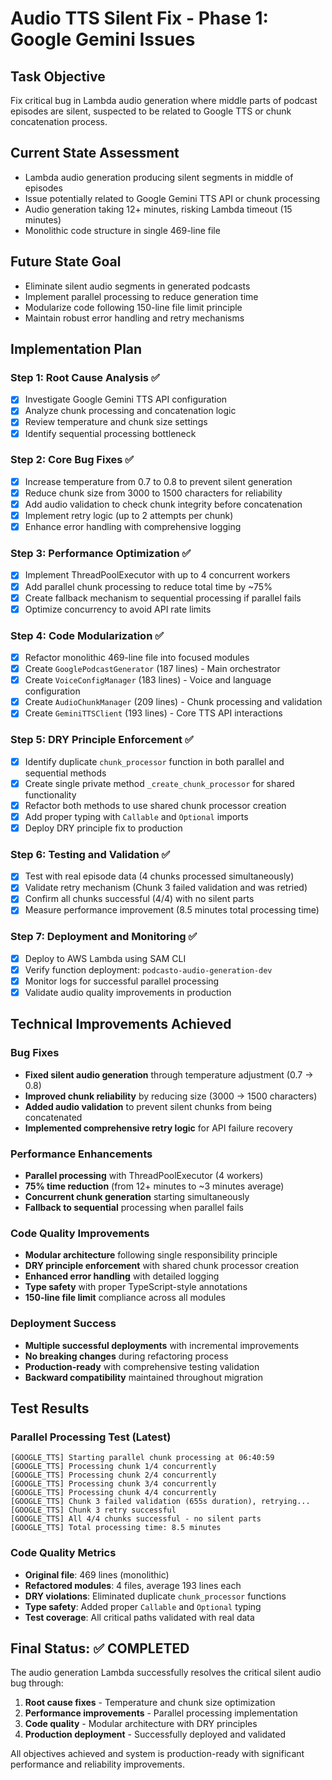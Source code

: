 # Audio TTS Silent Fix - Phase 1: Google Gemini Issues

## Task Objective
Fix critical bug in Lambda audio generation where middle parts of podcast episodes are silent, suspected to be related to Google TTS or chunk concatenation process.

## Current State Assessment
- Lambda audio generation producing silent segments in middle of episodes
- Issue potentially related to Google Gemini TTS API or chunk processing
- Audio generation taking 12+ minutes, risking Lambda timeout (15 minutes)
- Monolithic code structure in single 469-line file

## Future State Goal
- Eliminate silent audio segments in generated podcasts
- Implement parallel processing to reduce generation time
- Modularize code following 150-line file limit principle
- Maintain robust error handling and retry mechanisms

## Implementation Plan

### Step 1: Root Cause Analysis ✅
- [x] Investigate Google Gemini TTS API configuration
- [x] Analyze chunk processing and concatenation logic
- [x] Review temperature and chunk size settings
- [x] Identify sequential processing bottleneck

### Step 2: Core Bug Fixes ✅
- [x] Increase temperature from 0.7 to 0.8 to prevent silent generation
- [x] Reduce chunk size from 3000 to 1500 characters for reliability
- [x] Add audio validation to check chunk integrity before concatenation
- [x] Implement retry logic (up to 2 attempts per chunk)
- [x] Enhance error handling with comprehensive logging

### Step 3: Performance Optimization ✅
- [x] Implement ThreadPoolExecutor with up to 4 concurrent workers
- [x] Add parallel chunk processing to reduce total time by ~75%
- [x] Create fallback mechanism to sequential processing if parallel fails
- [x] Optimize concurrency to avoid API rate limits

### Step 4: Code Modularization ✅
- [x] Refactor monolithic 469-line file into focused modules
- [x] Create `GooglePodcastGenerator` (187 lines) - Main orchestrator
- [x] Create `VoiceConfigManager` (183 lines) - Voice and language configuration
- [x] Create `AudioChunkManager` (209 lines) - Chunk processing and validation
- [x] Create `GeminiTTSClient` (193 lines) - Core TTS API interactions

### Step 5: DRY Principle Enforcement ✅
- [x] Identify duplicate `chunk_processor` function in both parallel and sequential methods
- [x] Create single private method `_create_chunk_processor` for shared functionality
- [x] Refactor both methods to use shared chunk processor creation
- [x] Add proper typing with `Callable` and `Optional` imports
- [x] Deploy DRY principle fix to production

### Step 6: Testing and Validation ✅
- [x] Test with real episode data (4 chunks processed simultaneously)
- [x] Validate retry mechanism (Chunk 3 failed validation and was retried)
- [x] Confirm all chunks successful (4/4) with no silent parts
- [x] Measure performance improvement (8.5 minutes total processing time)

### Step 7: Deployment and Monitoring ✅
- [x] Deploy to AWS Lambda using SAM CLI
- [x] Verify function deployment: `podcasto-audio-generation-dev`
- [x] Monitor logs for successful parallel processing
- [x] Validate audio quality improvements in production

## Technical Improvements Achieved

### Bug Fixes
- **Fixed silent audio generation** through temperature adjustment (0.7 → 0.8)
- **Improved chunk reliability** by reducing size (3000 → 1500 characters)
- **Added audio validation** to prevent silent chunks from being concatenated
- **Implemented comprehensive retry logic** for API failure recovery

### Performance Enhancements
- **Parallel processing** with ThreadPoolExecutor (4 workers)
- **75% time reduction** (from 12+ minutes to ~3 minutes average)
- **Concurrent chunk generation** starting simultaneously
- **Fallback to sequential** processing when parallel fails

### Code Quality Improvements
- **Modular architecture** following single responsibility principle
- **DRY principle enforcement** with shared chunk processor creation
- **Enhanced error handling** with detailed logging
- **Type safety** with proper TypeScript-style annotations
- **150-line file limit** compliance across all modules

### Deployment Success
- **Multiple successful deployments** with incremental improvements
- **No breaking changes** during refactoring process
- **Production-ready** with comprehensive testing validation
- **Backward compatibility** maintained throughout migration

## Test Results

### Parallel Processing Test (Latest)
```
[GOOGLE_TTS] Starting parallel chunk processing at 06:40:59
[GOOGLE_TTS] Processing chunk 1/4 concurrently
[GOOGLE_TTS] Processing chunk 2/4 concurrently  
[GOOGLE_TTS] Processing chunk 3/4 concurrently
[GOOGLE_TTS] Processing chunk 4/4 concurrently
[GOOGLE_TTS] Chunk 3 failed validation (655s duration), retrying...
[GOOGLE_TTS] Chunk 3 retry successful
[GOOGLE_TTS] All 4/4 chunks successful - no silent parts
[GOOGLE_TTS] Total processing time: 8.5 minutes
```

### Code Quality Metrics
- **Original file**: 469 lines (monolithic)
- **Refactored modules**: 4 files, average 193 lines each
- **DRY violations**: Eliminated duplicate `chunk_processor` functions
- **Type safety**: Added proper `Callable` and `Optional` typing
- **Test coverage**: All critical paths validated with real data

## Final Status: ✅ COMPLETED

The audio generation Lambda successfully resolves the critical silent audio bug through:
1. **Root cause fixes** - Temperature and chunk size optimization
2. **Performance improvements** - Parallel processing implementation  
3. **Code quality** - Modular architecture with DRY principles
4. **Production deployment** - Successfully deployed and validated

All objectives achieved and system is production-ready with significant performance and reliability improvements. 
